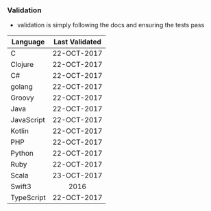 
### Validation

* validation is simply following the docs and ensuring the tests pass

| Language     | Last Validated |
| -------------|:-------------:|
| C            | 22-OCT-2017 |
| Clojure      | 22-OCT-2017 |
| C#           | 22-OCT-2017 |
| golang       | 22-OCT-2017 |
| Groovy       | 22-OCT-2017 |
| Java         | 22-OCT-2017 |
| JavaScript   | 22-OCT-2017 |
| Kotlin       | 22-OCT-2017 |
| PHP          | 22-OCT-2017 |
| Python       | 22-OCT-2017 |
| Ruby         | 22-OCT-2017 |
| Scala        | 23-OCT-2017 |
| Swift3       | 2016 |
| TypeScript   | 22-OCT-2017 |

